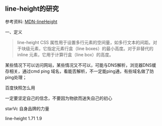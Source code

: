 ## line-height的研究

参考资料:
[MDN-lineHeight](https://developer.mozilla.org/zh-CN/docs/Web/CSS/line-height)

一、定义
> line-height CSS 属性用于设置多行元素的空间量，如多行文本的间距。对于块级元素，它指定元素行盒（line boxes）的最小高度。对于非替代的 inline 元素，它用于计算行盒（line box）的高度。




某些情况下可以访问网站，某些情况又不可以，可能与DNS解析，浏览器DNS缓存相关，通过cmd  ping 域名，看能否解析，不一定能ping通，有些域名做了防ping处理；

百度快照怎么用

一定要坚定自己的信念，不要因为物欲而迷失自己的初心


starVc  自身品牌的力量


line-height     1.71 1.9
